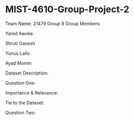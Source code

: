 # MIST-4610-Group-Project-2
Team Name: 21479 Group 8
Group Members

Yared Awoke

Shruti Ganesh

Yunus Lallo

Ayad Momin

Dataset Description:







Question One: 



Importance & Relevance:


























Tie to the Dataset:













Question Two:

